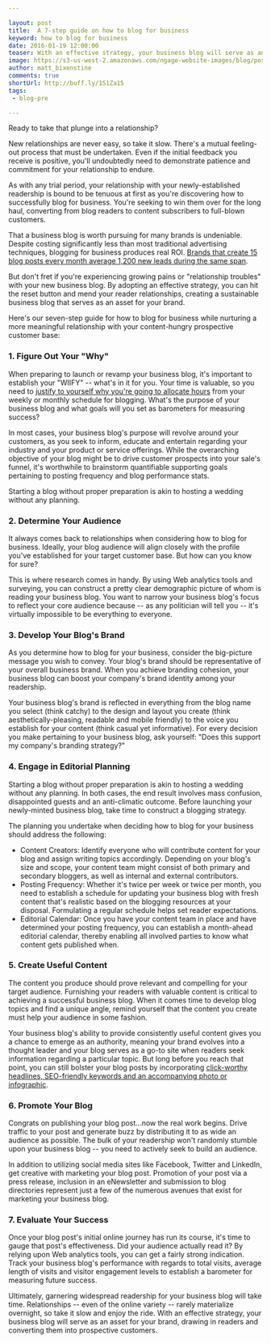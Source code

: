 ```yaml
---

layout: post
title:  A 7-step guide on how to blog for business
keyword: how to blog for business
date: 2016-01-19 12:00:00
teaser: With an effective strategy, your business blog will serve as an asset for your brand
image: https://s3-us-west-2.amazonaws.com/ngage-website-images/blog/post-images/how-to-blog-for-business.jpg
author: matt_bixenstine
comments: true
shortUrl: http://buff.ly/1S1Za15
tags:
 - blog-pre

---
```


Ready to take that plunge into a relationship?

New relationships are never easy, so take it slow. There's a mutual feeling-out process that must be undertaken. Even if the initial feedback you receive is positive, you'll undoubtedly need to demonstrate patience and commitment for your relationship to endure.

As with any trial period, your relationship with your newly-established readership is bound to be tenuous at first as you're discovering how to successfully blog for business. You're seeking to win them over for the long haul, converting from blog readers to content subscribers to full-blown customers.

That a business blog is worth pursuing for many brands is undeniable. Despite costing significantly less than most traditional advertising techniques, blogging for business produces real ROI. [Brands that create 15 blog posts every month average 1,200 new leads during the same span](http://ngagecontent.com/2015/10/05/content-marketing-stats-blog/).

But don't fret if you're experiencing growing pains or "relationship troubles" with your new business blog. By adopting an effective strategy, you can hit the reset button and mend your reader relationships, creating a sustainable business blog that serves as an asset for your brand.

Here's our seven-step guide for how to blog for business while nurturing a more meaningful relationship with your content-hungry prospective customer base:

### 1. Figure Out Your "Why"

When preparing to launch or revamp your business blog, it's important to establish your "WIIFY" -- what's in it for you. Your time is valuable, so you need to [justify to yourself why you're going to allocate hours](http://ngagecontent.com/2015/10/07/convince-your-boss-blog/) from your weekly or monthly schedule for blogging. What's the purpose of your business blog and what goals will you set as barometers for measuring success?

In most cases, your business blog's purpose will revolve around your customers, as you seek to inform, educate and entertain regarding your industry and your product or service offerings. While the overarching objective of your blog might be to drive customer prospects into your sale's funnel, it's worthwhile to brainstorm quantifiable supporting goals pertaining to posting frequency and blog performance stats.

<span><a class="tweet-quote">Starting a blog without proper preparation is akin to hosting a wedding without any planning.</a></span>

### 2. Determine Your Audience

It always comes back to relationships when considering how to blog for business. Ideally, your blog audience will align closely with the profile you've established for your target customer base. But how can you know for sure?

This is where research comes in handy. By using Web analytics tools and surveying, you can construct a pretty clear demographic picture of whom is reading your business blog. You want to narrow your business blog's focus to reflect your core audience because -- as any politician will tell you -- it's virtually impossible to be everything to everyone.

### 3. Develop Your Blog's Brand

As you determine how to blog for your business, consider the big-picture message you wish to convey. <a class="tweet-quote">Your blog's brand should be representative of your overall business brand</a>. When you achieve branding cohesion, your business blog can boost your company's brand identity among your readership.

Your business blog's brand is reflected in everything from the blog name you select (think catchy) to the design and layout you create (think aesthetically-pleasing, readable and mobile friendly) to the voice you establish for your content (think casual yet informative). For every decision you make pertaining to your business blog, ask yourself: "Does this support my company's branding strategy?"

### 4. Engage in Editorial Planning

Starting a blog without proper preparation is akin to hosting a wedding without any planning. In both cases, the end result involves mass confusion, disappointed guests and an anti-climatic outcome. Before launching your newly-minted business blog, take time to construct a blogging strategy.

The planning you undertake when deciding how to blog for your business should address the following:

* Content Creators: Identify everyone who will contribute content for your blog and assign writing topics accordingly. Depending on your blog's size and scope, your content team might consist of both primary and secondary bloggers, as well as internal and external contributors.
* Posting Frequency: Whether it's twice per week or twice per month, you need to establish a schedule for updating your business blog with fresh content that's realistic based on the blogging resources at your disposal. Formulating a regular schedule helps set reader expectations.
* Editorial Calendar: Once you have your content team in place and have determined your posting frequency, you can establish a month-ahead editorial calendar, thereby enabling all involved parties to know what content gets published when.

### 5. Create Useful Content

The content you produce should prove relevant and compelling for your target audience. Furnishing your readers with valuable content is critical to achieving a successful business blog. When it comes time to develop blog topics and find a unique angle, remind yourself that the content you create must help your audience in some fashion.

Your business blog's ability to provide consistently useful content gives you a chance to emerge as an authority, meaning your brand evolves into a thought leader and your blog serves as a go-to site when readers seek information regarding a particular topic. But long before you reach that point, you can still bolster your blog posts by incorporating [click-worthy headlines, SEO-friendly keywords and an accompanying photo or infographic](http://ngagecontent.com/2015/09/17/7-best-practices-for-your-business-blog/).

### 6. Promote Your Blog

Congrats on publishing your blog post...now the real work begins. Drive traffic to your post and generate buzz by distributing it to as wide an audience as possible. The bulk of your readership won't randomly stumble upon your business blog -- you need to actively seek to build an audience.

In addition to utilizing social media sites like Facebook, Twitter and LinkedIn, get creative with marketing your blog post. Promotion of your post via a press release, inclusion in an eNewsletter and submission to blog directories represent just a few of the numerous avenues that exist for marketing your business blog.

### 7. Evaluate Your Success

Once your blog post's initial online journey has run its course, it's time to gauge that post's effectiveness. Did your audience actually read it? By relying upon Web analytics tools, you can get a fairly strong indication. Track your business blog's performance with regards to total visits, average length of visits and visitor engagement levels to establish a barometer for measuring future success.

Ultimately, garnering widespread readership for your business blog will take time. Relationships -- even of the online variety -- rarely materialize overnight, so take it slow and enjoy the ride. With an effective strategy, your business blog will serve as an asset for your brand, drawing in readers and converting them into prospective customers.
